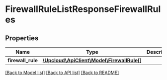 # FirewallRuleListResponseFirewallRules

## Properties
Name | Type | Description | Notes
------------ | ------------- | ------------- | -------------
**firewall_rule** | [**\Upcloud\ApiClient\Model\FirewallRule[]**](FirewallRule.md) |  | [optional] 

[[Back to Model list]](../README.md#documentation-for-models) [[Back to API list]](../README.md#documentation-for-api-endpoints) [[Back to README]](../README.md)


